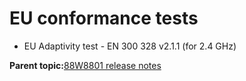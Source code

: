 # EU conformance tests

-   EU Adaptivity test - EN 300 328 v2.1.1 \(for 2.4 GHz\)

**Parent topic:**[88W8801 release notes](../topics/88w8801-release-notes.md)

